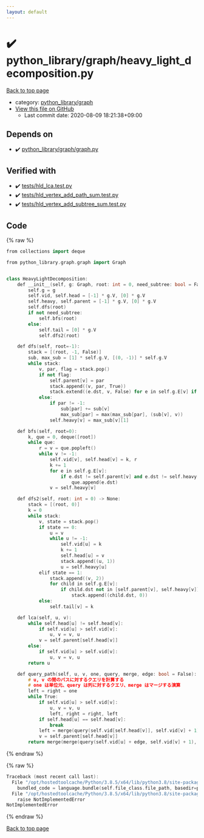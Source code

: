 ```yaml
---
layout: default
---
```


<!-- mathjax config similar to math.stackexchange -->
<script type="text/javascript" async
  src="https://cdnjs.cloudflare.com/ajax/libs/mathjax/2.7.5/MathJax.js?config=TeX-MML-AM_CHTML">
</script>
<script type="text/x-mathjax-config">
  MathJax.Hub.Config({
    TeX: { equationNumbers: { autoNumber: "AMS" }},
    tex2jax: {
      inlineMath: [ ['$','$'] ],
      processEscapes: true
    },
    "HTML-CSS": { matchFontHeight: false },
    displayAlign: "left",
    displayIndent: "2em"
  });
</script>

<script type="text/javascript" src="https://cdnjs.cloudflare.com/ajax/libs/jquery/3.4.1/jquery.min.js"></script>
<script src="https://cdn.jsdelivr.net/npm/jquery-balloon-js@1.1.2/jquery.balloon.min.js" integrity="sha256-ZEYs9VrgAeNuPvs15E39OsyOJaIkXEEt10fzxJ20+2I=" crossorigin="anonymous"></script>
<script type="text/javascript" src="../../../assets/js/copy-button.js"></script>
<link rel="stylesheet" href="../../../assets/css/copy-button.css" />


# :heavy_check_mark: python_library/graph/heavy_light_decomposition.py

<a href="../../../index.html">Back to top page</a>

* category: <a href="../../../index.html#7e80885bc8a78dc63feed9f40126ba0e">python_library/graph</a>
* <a href="{{ site.github.repository_url }}/blob/master/python_library/graph/heavy_light_decomposition.py">View this file on GitHub</a>
    - Last commit date: 2020-08-09 18:21:38+09:00




## Depends on

* :heavy_check_mark: <a href="graph.py.html">python_library/graph/graph.py</a>


## Verified with

* :heavy_check_mark: <a href="../../../verify/tests/hld_lca.test.py.html">tests/hld_lca.test.py</a>
* :heavy_check_mark: <a href="../../../verify/tests/hld_vertex_add_path_sum.test.py.html">tests/hld_vertex_add_path_sum.test.py</a>
* :heavy_check_mark: <a href="../../../verify/tests/hld_vertex_add_subtree_sum.test.py.html">tests/hld_vertex_add_subtree_sum.test.py</a>


## Code

<a id="unbundled"></a>
{% raw %}
```cpp
from collections import deque

from python_library.graph.graph import Graph


class HeavyLightDecomposition:
    def __init__(self, g: Graph, root: int = 0, need_subtree: bool = False) -> None:
        self.g = g
        self.vid, self.head = [-1] * g.V, [0] * g.V
        self.heavy, self.parent = [-1] * g.V, [0] * g.V
        self.dfs(root)
        if not need_subtree:
            self.bfs(root)
        else:
            self.tail = [0] * g.V
            self.dfs2(root)

    def dfs(self, root=-1):
        stack = [(root, -1, False)]
        sub, max_sub = [1] * self.g.V, [(0, -1)] * self.g.V
        while stack:
            v, par, flag = stack.pop()
            if not flag:
                self.parent[v] = par
                stack.append((v, par, True))
                stack.extend((e.dst, v, False) for e in self.g.E[v] if e.dst != par)
            else:
                if par != -1:
                    sub[par] += sub[v]
                    max_sub[par] = max(max_sub[par], (sub[v], v))
                self.heavy[v] = max_sub[v][1]

    def bfs(self, root=0):
        k, que = 0, deque([root])
        while que:
            r = v = que.popleft()
            while v != -1:
                self.vid[v], self.head[v] = k, r
                k += 1
                for e in self.g.E[v]:
                    if e.dst != self.parent[v] and e.dst != self.heavy[v]:
                        que.append(e.dst)
                v = self.heavy[v]

    def dfs2(self, root: int = 0) -> None:
        stack = [(root, 0)]
        k = 0
        while stack:
            v, state = stack.pop()
            if state == 0:
                u = v
                while u != -1:
                    self.vid[u] = k
                    k += 1
                    self.head[u] = v
                    stack.append((u, 1))
                    u = self.heavy[u]
            elif state == 1:
                stack.append((v, 2))
                for child in self.g.E[v]:
                    if child.dst not in [self.parent[v], self.heavy[v]]:
                        stack.append((child.dst, 0))
            else:
                self.tail[v] = k

    def lca(self, u, v):
        while self.head[u] != self.head[v]:
            if self.vid[u] > self.vid[v]:
                u, v = v, u
            v = self.parent[self.head[v]]
        else:
            if self.vid[u] > self.vid[v]:
                u, v = v, u
        return u

    def query_path(self, u, v, one, query, merge, edge: bool = False):
        # u, v の間のパスに対するクエリを計算する
        # one は単位元、query は列に対するクエリ、merge はマージする演算
        left = right = one
        while True:
            if self.vid[u] > self.vid[v]:
                u, v = v, u
                left, right = right, left
            if self.head[u] == self.head[v]:
                break
            left = merge(query(self.vid[self.head[v]], self.vid[v] + 1), left)
            v = self.parent[self.head[v]]
        return merge(merge(query(self.vid[u] + edge, self.vid[v] + 1), left), right)

```
{% endraw %}

<a id="bundled"></a>
{% raw %}
```cpp
Traceback (most recent call last):
  File "/opt/hostedtoolcache/Python/3.8.5/x64/lib/python3.8/site-packages/onlinejudge_verify/docs.py", line 349, in write_contents
    bundled_code = language.bundle(self.file_class.file_path, basedir=pathlib.Path.cwd())
  File "/opt/hostedtoolcache/Python/3.8.5/x64/lib/python3.8/site-packages/onlinejudge_verify/languages/python.py", line 67, in bundle
    raise NotImplementedError
NotImplementedError

```
{% endraw %}

<a href="../../../index.html">Back to top page</a>

